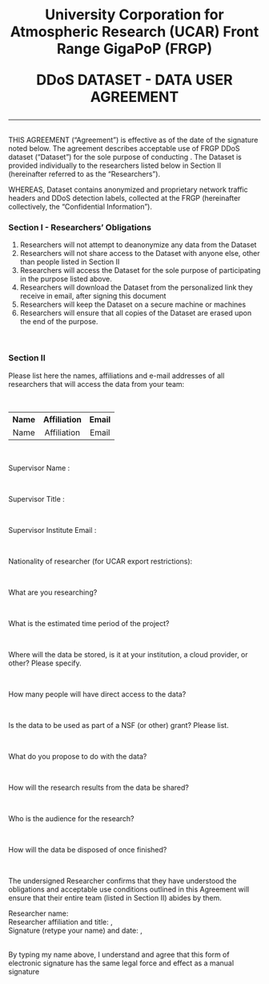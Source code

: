 # <p style="text-align: center;">University Corporation for Atmospheric Research (UCAR) Front Range GigaPoP (FRGP)</p><p style="text-align: center;">DDoS DATASET - DATA USER AGREEMENT</p>
<hr />
<br>
THIS AGREEMENT (“Agreement”) is effective as of the date of the signature noted below. The agreement describes acceptable use of FRGP DDoS dataset (“Dataset”) for the sole purpose of conducting <span id='project_name'></span>. The Dataset is provided individually to the researchers listed below in Section II (hereinafter referred to as the “Researchers”). 

WHEREAS, Dataset contains anonymized and proprietary network traffic headers and DDoS detection labels, collected at the FRGP (hereinafter collectively, the “Confidential Information”).

### Section I - Researchers’ Obligations

1. Researchers will not attempt to deanonymize any data from the Dataset 
2. Researchers will not share access to the Dataset with anyone else, other than people listed in Section II 
3. Researchers will access the Dataset for the sole purpose of participating in the purpose listed above.
4. Researchers will download the Dataset from the personalized link they receive in email, after signing this document 
5. Researchers will keep the Dataset on a secure machine or machines 
6. Researchers will ensure that all copies of the Dataset are erased upon the end of the purpose.
<br>

### Section II

Please list here the names, affiliations and e-mail addresses of all researchers that will access the data from your team:

<br>
<table style="width: 100%; text-align: center">
    <tr>
        <th> Name </th>
        <th> Affiliation </th>
        <th> Email </th>
    </tr>
    <tr id="dua_a_to_replicate">
        <td>
            <span id="dua_a_name" style="font-weight: normal">Name</span>
        </td>
        <td>
            <span id="dua_a_affiliation" style="font-weight: normal">Affiliation</span>
        </td>
        <td>
            <span id="dua_a_email" style="font-weight: normal">Email</span>
        </td>
    </tr>
</table>
<br>

<p>Supervisor Name : <span id='supervisor_name'></span> </p>
<br>
<p>Supervisor Title : <span id='supervisor_title'></span> </p>
<br>
<p>Supervisor Institute Email : <span id='supervisor_email'></span> </p>
<br>
<p>Nationality of researcher (for UCAR export restrictions): <span id='researcher_nationality'></span> </p>
<br>
<p>What are you researching?<br><span id='research_justification'></span> </p>
<br>
<p>What is the estimated time period of the project?<br><span id='project_duration'></span> </p>
<br>
<p>Where will the data be stored, is it at your institution, a cloud provider, or other? Please specify.<br><span id='data_storage'></span></p>
<br>
<p>How many people will have direct access to the data?<br><span id='number_of_researchers'></span> </p>
<br>
<p>Is the data to be used as part of a NSF (or other) grant? Please list.<br><span id='grants'></span> </p>
<br>
<p>What do you propose to do with the data?<br><span id='data_usage'></span> </p>
<br>
<p>How will the research results from the data be shared?<br><span id='data_sharing'></span> </p>
<br>
<p>Who is the audience for the research?<br><span id='target_audience'></span> </p>
<br>
<p>How will the data be disposed of once finished?<br><span id='data_disposal'></span> </p>
<br>

The undersigned Researcher confirms that they have understood the obligations and acceptable use conditions outlined in this Agreement will ensure that their entire team (listed in Section II) abides by them. 
<br>
 
Researcher name: <span id='rep_name'></span><br>
Researcher affiliation and title: <span id='rep_email'></span>, <span id="rep_title"></span><br>
Signature (retype your name) and date: <span id='rep_name_sig'></span>, <span id='rep_date'></span><br>

<br>
By typing my name above, I understand and agree that this form of electronic signature has the same legal force and effect as a manual signature

